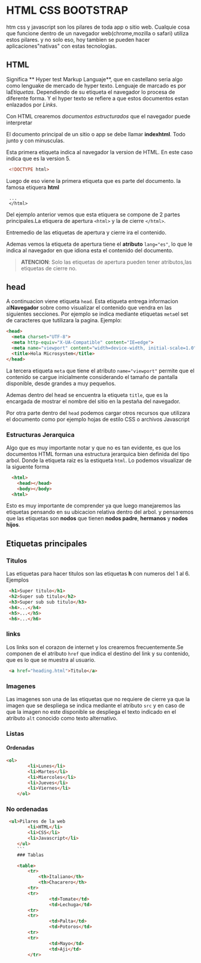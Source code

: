 # HTML CSS BOOTSTRAP

htm css y javascript son los pilares de toda app o sitio web.
Cualquie cosa que funcione dentro de un navegador web(chrome,mozilla o safari) utiliza estos pilares. y no solo eso, hoy tambien se pueden hacer aplicaciones"nativas" con estas tecnologias.

## HTML

Significa ** Hyper test Markup Languaje**, que en castellano seria algo como lenguake de mercado de hyper texto. Lenguaje de marcado es por la*Etiquetas*. Dependiendo de su etiqueta el navegador lo procesa de diferente forma. Y el hyper texto se refiere a que estos documentos estan enlazados por *Links*.

Con HTML crearemos *documentos estructurados* que el navegador puede interpretar

El documento principal de un sitio o app se debe llamar **indexhtml**. Todo junto y con minusculas.

Esta primera etiqueta indica al navegador la version de HTML. En este caso indica que es la version 5.
```html
 <!DOCTYPE html>
 ```

 Luego de eso viene la primera etiqueta que es parte del documento. la famosa etiquera **html**
 ```<html lang="es">
  ...
  </html>
  ```

  Del ejemplo anterior vemos que esta etiquera se compone de 2 partes principales.La etiquera de apertura `<html>` y la de cierre `</html>`.

  Entremedio de las etiquetas de apertura y cierre ira el contenido.

  Ademas vemos la etiqueta de apertura tiene el **atributo** `lang="es"`, lo que le indica al navegador en que idiona esta el contenido del documento.

  >**ATENCION**: Solo las etiquetas de apertura pueden tener atributos,las etiquetas de cierre no.

  ## head

  A continuacion viene etiqueta `head`.
  Esta etiqueta entrega informacion al**Navegador** sobre como visualizar el contenido que vendra en las siguientes secciones. Por ejemplo se indica mediante etiquetas `meta`el set de caracteres que tutilizara la pagina.
  Ejemplo:
  ```html
  <head>
    <meta charset="UTF-8">
    <meta http-equiv="X-UA-Compatible" content="IE=edge">
    <meta name="viewport" content="width=device-width, initial-scale=1.0">
    <title>Hola Microsystem</title>
</head>
```
La tercera etiqueta `meta` que tiene el atributo `name="viewport"` permite que el contenido se cargue inicialmente considerando el tamaño de pantalla disponible, desde grandes a muy pequeños.

Ademas dentro del head se encuentra la etiqueta `title`, que es la encargada de mostrar el nombre del sitio en la pestaña del navegador.

Por otra parte dentro del `head` podemos cargar otros recursos que utilizara el documento como por ejemplo hojas de estilo CSS o archivos Javascript

### Estructuras Jerarquica

Algo que es muy importante notar y que no es tan evidente, es que los documentos HTML forman una estructura jerarquica bien definida del tipo arbol.
Donde la etiqueta raiz es la estiqueta `html`. Lo podemos visualizar de la siguente forma

```html
  <html>
    <head></head>
    <body></body>
  <html> 
```

Esto es muy importante de comprender ya que luego manejaremos las etiquetas pensando en su ubicacion relativa dentro del arbol. y pensaremos que las etiquetas son **nodos** que tienen **nodos padre**, **hermanos** y **nodos hijos**.

## Etiquetas principales

### Titulos

Las etiquetas para hacer titulos son las etiquetas **h** con numeros del 1 al 6. Ejemplos

```html
 <h1>Super titulo</h1>
 <h2>Super sub titulo</h2>
 <h3>Super sub sub titulo</h3>
 <h4>...</h4>
 <h5>...</h5>
 <h6>...</h6>
```
### links

Los links son el corazon de internet y los crearemos frecuentemente.Se componen de el atributo `href` que indica el destino del link y su contenido, que es lo que se muestra al usuario.

```html
 <a href="heading.html">Titulo</a>
```

### Imagenes

Las imagenes son una de las etiquetas que no requiere de cierre ya que la imagen que se despliega se indica mediante el atributo `src` y en caso de que la imagen no este disponible se despliega el texto indicado en el atributo `alt` conocido como texto alternativo.

### Listas

#### Ordenadas

```html
<ol>
        <li>Lunes</li>
        <li>Martes</li>
        <li>Miercoles</li>
        <li>Jueves</li>
        <li>Viernes</li>
    </ol>
```
### No ordenadas
```html
 <ul>Pilares de la web
        <li>HTML</li>
        <li>CSS</li>
        <li>Javascript</li>
    </ul>
    ```
    ### Tablas

    <table>
        <tr>
            <th>Italiano</th>
            <th>Chacarero</th>
        <tr>
        <tr>   
                <td>Tomate</td>
                <td>Lechuga</td>
        <tr>
        <tr>        
                <td>Palta</td>
                <td>Potoros</td>
        <tr>
        <tr>        
                <td>Mayo</td>
                <td>Aji</td>
        </tr>

        